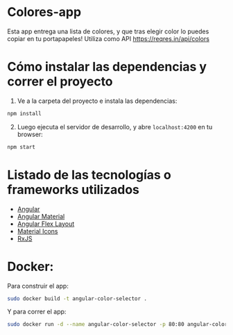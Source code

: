 # Colores-app

Esta app entrega una lista de colores, y que tras elegir color lo puedes copiar en tu portapapeles! Utiliza como API https://reqres.in/api/colors

# Cómo instalar las dependencias y correr el proyecto

1. Ve a la carpeta del proyecto e instala las dependencias:

```sh
npm install
```

2. Luego ejecuta el servidor de desarrollo, y abre `localhost:4200` en tu browser:

```sh
npm start
```

# Listado de las tecnologías o frameworks utilizados

- [Angular](https://angular.io)
- [Angular Material](https://material.angular.io)
- [Angular Flex Layout](https://github.com/angular/flex-layout)
- [Material Icons](https://material.io/icons/)
- [RxJS](http://reactivex.io/rxjs)

# Docker:

Para construir el app:

```sh
sudo docker build -t angular-color-selector .
```

Y para correr el app:

```sh
sudo docker run -d --name angular-color-selector -p 80:80 angular-color-selector
```
